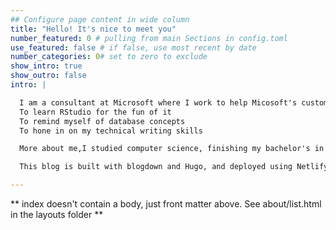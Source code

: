 ```yaml
---
## Configure page content in wide column
title: "Hello! It's nice to meet you"
number_featured: 0 # pulling from main Sections in config.toml
use_featured: false # if false, use most recent by date
number_categories: 0# set to zero to exclude
show_intro: true
show_outro: false
intro: |

  I am a consultant at Microsoft where I work to help Micosoft's customers  drive adaptive and dynamic solutions in cloud optimization and infrastructure on Azure. However, this site isn't made to focus on Azure. I created this site for 3 reasons:
  To learn RStudio for the fun of it
  To remind myself of database concepts
  To hone in on my technical writing skills

  More about me,I studied computer science, finishing my bachelor's in 2020 ( in the midst of a pandemic). I love making beautiful charts, the declarative programming language SQL, salsa dancing, coffee, and tea.

  This blog is built with blogdown and Hugo, and deployed using Netlify.

---
```


** index doesn't contain a body, just front matter above.
See about/list.html in the layouts folder **
